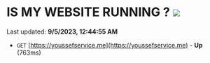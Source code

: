 # IS MY WEBSITE RUNNING ? [![](https://img.shields.io/static/v1?label=Sponsor&message=%E2%9D%A4&logo=GitHub&color=%23fe8e86)](https://github.com/sponsors/<username>)

Last updated: **9/5/2023, 12:44:55 AM**

- `GET` [https://youssefservice.me](https://youssefservice.me) - **Up** (763ms)
